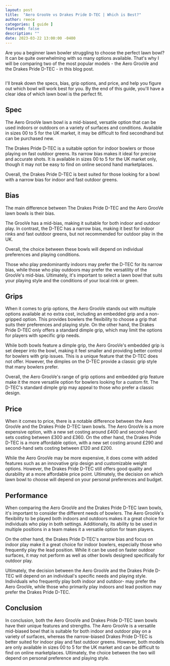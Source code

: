 ```yaml
---
layout: post
title:  "Aero GrooVe vs Drakes Pride D-TEC | Which is Best?"
author: reece
categories: [ guide ]
featured: false
description: ""
date: 2023-03-22 13:00:00 -0400
---
```

    

<!-- wp:paragraph -->
<p xmlns="http://www.w3.org/1999/xhtml">Are you a beginner lawn bowler struggling to choose the perfect lawn bowl? It can be quite overwhelming with so many options available. That's why I will be comparing two of the most popular models - the Aero GrooVe and the Drakes Pride D-TEC - in this blog post. </p>
<!-- /wp:paragraph -->

<!-- wp:image {"id":1926,"sizeSlug":"large","linkDestination":"none"} -->
<figure class="wp-block-image size-large"><img src="/img/posts/aero-groove-vs-drakes-pride-d-tec-1024x576.jpg" alt="" class="wp-image-1926"/></figure>
<!-- /wp:image -->

<!-- wp:paragraph -->
<p>I'll break down the specs, bias, grip options, and price, and help you figure out which bowl will work best for you. By the end of this guide, you'll have a clear idea of which lawn bowl is the perfect fit.</p>
<!-- /wp:paragraph -->

<!-- wp:heading -->
<h2>Spec</h2>
<!-- /wp:heading -->

<!-- wp:block {"ref":2703} /-->

<!-- wp:paragraph -->
<p>The Aero GrooVe lawn bowl is a mid-biased, versatile option that can be used indoors or outdoors on a variety of surfaces and conditions. Available in sizes 00 to 5 for the UK market, it may be difficult to find secondhand but can be purchased new.</p>
<!-- /wp:paragraph -->

<!-- wp:block {"ref":2679} /-->

<!-- wp:paragraph -->
<p>The Drakes Pride D-TEC is a suitable option for indoor bowlers or those playing on fast outdoor greens. Its narrow bias makes it ideal for precise and accurate shots. It is available in sizes 00 to 5 for the UK market only, though it may not be easy to find on online second hand marketplaces. </p>
<!-- /wp:paragraph -->

<!-- wp:paragraph -->
<p>Overall, the Drakes Pride D-TEC is best suited for those looking for a bowl with a narrow bias for indoor and fast outdoor greens.</p>
<!-- /wp:paragraph -->

<!-- wp:heading -->
<h2>Bias</h2>
<!-- /wp:heading -->

<!-- wp:paragraph -->
<p>The main difference between The Drakes Pride D-TEC and the Aero GrooVe lawn bowls is their bias. </p>
<!-- /wp:paragraph -->

<!-- wp:block {"ref":2822} /-->

<!-- wp:paragraph -->
<p>The GrooVe has a mid-bias, making it suitable for both indoor and outdoor play. In contrast, the D-TEC has a narrow bias, making it best for indoor rinks and fast outdoor greens, but not recommended for outdoor play in the UK.</p>
<!-- /wp:paragraph -->

<!-- wp:paragraph -->
<p>Overall, the choice between these bowls will depend on individual preferences and playing conditions. </p>
<!-- /wp:paragraph -->

<!-- wp:block {"ref":2805} /-->

<!-- wp:paragraph -->
<p>Those who play predominantly indoors may prefer the D-TEC for its narrow bias, while those who play outdoors may prefer the versatility of the GrooVe's mid-bias. Ultimately, it's important to select a lawn bowl that suits your playing style and the conditions of your local rink or green.</p>
<!-- /wp:paragraph -->

<!-- wp:heading -->
<h2>Grips</h2>
<!-- /wp:heading -->

<!-- wp:paragraph -->
<p>When it comes to grip options, the Aero GrooVe stands out with multiple options available at no extra cost, including an embedded grip and a non-gripped option. This provides bowlers the flexibility to choose a grip that suits their preferences and playing style. On the other hand, the Drakes Pride D-TEC only offers a standard dimple grip, which may limit the options for players with specific grip needs.</p>
<!-- /wp:paragraph -->

<!-- wp:paragraph -->
<p>While both bowls feature a dimple grip, the Aero GrooVe's embedded grip is set deeper into the bowl, making it feel smaller and providing better control for bowlers with grip issues. This is a unique feature that the D-TEC does not offer. However, the dimples on the D-TEC provide a classic grip style that many bowlers prefer.</p>
<!-- /wp:paragraph -->

<!-- wp:paragraph -->
<p>Overall, the Aero GrooVe's range of grip options and embedded grip feature make it the more versatile option for bowlers looking for a custom fit. The D-TEC's standard dimple grip may appeal to those who prefer a classic design.</p>
<!-- /wp:paragraph -->

<!-- wp:heading -->
<h2>Price</h2>
<!-- /wp:heading -->

<!-- wp:paragraph -->
<p>When it comes to price, there is a notable difference between the Aero GrooVe and the Drakes Pride D-TEC lawn bowls. The Aero GrooVe is a more expensive option, with a new set costing around £400 and second-hand sets costing between £300 and £360. On the other hand, the Drakes Pride D-TEC is a more affordable option, with a new set costing around £290 and second-hand sets costing between £120 and £200.</p>
<!-- /wp:paragraph -->

<!-- wp:paragraph -->
<p>While the Aero GrooVe may be more expensive, it does come with added features such as an innovative grip design and customizable weight options. However, the Drakes Pride D-TEC still offers good quality and durability at a more affordable price point. Ultimately, the decision on which lawn bowl to choose will depend on your personal preferences and budget.</p>
<!-- /wp:paragraph -->

<!-- wp:heading -->
<h2>Performance</h2>
<!-- /wp:heading -->

<!-- wp:paragraph -->
<p>When comparing the Aero GrooVe and the Drakes Pride D-TEC lawn bowls, it's important to consider the different needs of bowlers. The Aero GrooVe's flexibility to be played both indoors and outdoors makes it a great choice for individuals who play in both settings. Additionally, its ability to be used in multiple positions in a team makes it a versatile option for team players.</p>
<!-- /wp:paragraph -->

<!-- wp:paragraph -->
<p>On the other hand, the Drakes Pride D-TEC's narrow bias and focus on indoor play make it a great choice for indoor bowlers, especially those who frequently play the lead position. While it can be used on faster outdoor surfaces, it may not perform as well as other bowls designed specifically for outdoor play.</p>
<!-- /wp:paragraph -->

<!-- wp:paragraph -->
<p>Ultimately, the decision between the Aero GrooVe and the Drakes Pride D-TEC will depend on an individual's specific needs and playing style. Individuals who frequently play both indoor and outdoor- may prefer the Aero GrooVe, while those who primarily play indoors and lead position may prefer the Drakes Pride D-TEC.</p>
<!-- /wp:paragraph -->

<!-- wp:heading -->
<h2>Conclusion</h2>
<!-- /wp:heading -->

<!-- wp:paragraph -->
<p>In conclusion, both the Aero GrooVe and Drakes Pride D-TEC lawn bowls have their unique features and strengths. The Aero GrooVe is a versatile mid-biased bowl that is suitable for both indoor and outdoor play on a variety of surfaces, whereas the narrow-biased Drakes Pride D-TEC is better suited for indoor play and fast outdoor greens. However, both models are only available in sizes 00 to 5 for the UK market and can be difficult to find on online marketplaces. Ultimately, the choice between the two will depend on personal preference and playing style.</p>
<!-- /wp:paragraph -->
    